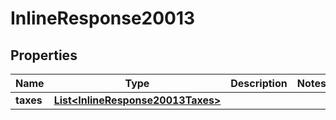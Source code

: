 

# InlineResponse20013

## Properties

Name | Type | Description | Notes
------------ | ------------- | ------------- | -------------
**taxes** | [**List&lt;InlineResponse20013Taxes&gt;**](InlineResponse20013Taxes.md) |  | 



